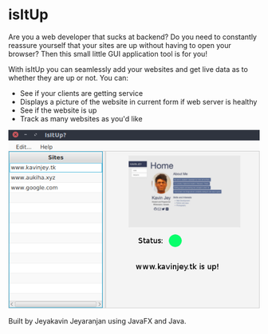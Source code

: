# isItUp

Are you a web developer that sucks at backend? Do you need to constantly reassure yourself that your sites are up without having to open your browser? Then this small little GUI application tool is for you!

With isItUp you can seamlessly add your websites and get live data as to whether they are up or not. You can:
- See if your clients are getting service
- Displays a picture of the website in current form if web server is healthy
- See if the website is up 
- Track as many websites as you'd like 




![Mock-up of the GUI](/mock-up.png)


Built by Jeyakavin Jeyaranjan using JavaFX and Java. 
